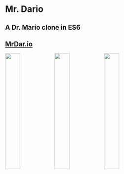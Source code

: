 # Mr. Dario
## A Dr. Mario clone in ES6

## [MrDar.io](http://mrdar.io)

<img src="https://cdn.rawgit.com/dandelany/mrdario/master/src/app/svg/virus_green.svg" width="31%" />
<img src="https://cdn.rawgit.com/dandelany/mrdario/master/src/app/svg/virus_orange.svg" width="31%" />
<img src="https://cdn.rawgit.com/dandelany/mrdario/master/src/app/svg/virus_purple.svg" width="31%" />


